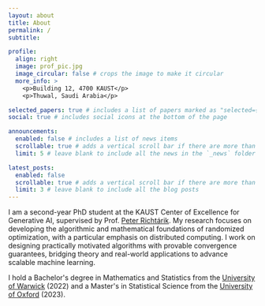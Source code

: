 ```yaml
---
layout: about
title: About
permalink: /
subtitle: 

profile:
  align: right
  image: prof_pic.jpg
  image_circular: false # crops the image to make it circular
  more_info: >
    <p>Building 12, 4700 KAUST</p>
    <p>Thuwal, Saudi Arabia</p>

selected_papers: true # includes a list of papers marked as "selected={true}"
social: true # includes social icons at the bottom of the page

announcements:
  enabled: false # includes a list of news items
  scrollable: true # adds a vertical scroll bar if there are more than 3 news items
  limit: 5 # leave blank to include all the news in the `_news` folder

latest_posts:
  enabled: false
  scrollable: true # adds a vertical scroll bar if there are more than 3 new posts items
  limit: 3 # leave blank to include all the blog posts
---
```


I am a second-year PhD student at the KAUST Center of Excellence for Generative AI, supervised by Prof. [Peter Richtárik](https://richtarik.org/). My research focuses on developing the algorithmic and mathematical foundations of randomized optimization, with a particular emphasis on distributed computing. I work on designing practically motivated algorithms with provable convergence guarantees, bridging theory and real-world applications to advance scalable machine learning.

I hold a Bachelor's degree in Mathematics and Statistics from the [University of Warwick](https://warwick.ac.uk/study/undergraduate/courses/bsc-mathematics-statistics/) (2022) and a Master's in Statistical Science from the [University of Oxford](https://www.ox.ac.uk/admissions/graduate/courses/msc-statistical-science) (2023).